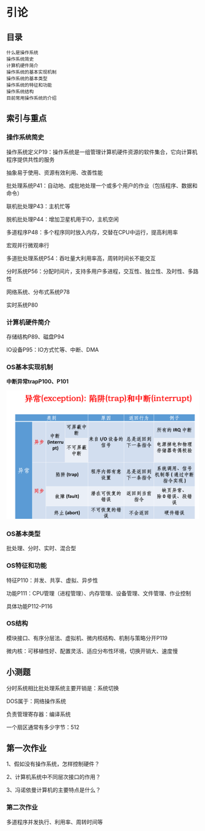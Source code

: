 # 引论



## 目录

```
什么是操作系统
操作系统简史
计算机硬件简介
操作系统的基本实现机制
操作系统的基本类型
操作系统的特征和功能
操作系统结构
目前常用操作系统的介绍
```

## 索引与重点

### 操作系统简史

操作系统定义P19：操作系统是一组管理计算机硬件资源的软件集合，它向计算机程序提供共性的服务

抽象易于使用、资源有效利用、改善性能

批处理系统P41：自动地、成批地处理一个或多个用户的作业（包括程序、数据和命令）

联机批处理P43：主机忙等

脱机批处理P44：增加卫星机用于IO，主机空闲

多道程序P48：多个程序同时放入内存，交替在CPU中运行，提高利用率

宏观并行微观串行

多道批处理系统P54：吞吐量大利用率高，周转时间长不能交互

分时系统P56：分配时间片，支持多用户多进程，交互性、独立性、及时性、多路性

网络系统、分布式系统P78

实时系统P80

### 计算机硬件简介

存储结构P89、磁盘P94

IO设备P95：IO方式忙等、中断、DMA

### OS基本实现机制

**中断异常trapP100、P101**

<img src="理论课复习.assets/image-20200528180906422.png" alt="image-20200528180906422" style="zoom:50%;" />

### OS基本类型

批处理、分时、实时、混合型

### OS特征和功能

特征P110：并发、共享、虚拟、异步性

功能P111：CPU管理（进程管理）、内存管理、设备管理、文件管理、作业控制

具体功能P112-P116

### OS结构

模块接口、有序分层法、虚拟机、微内核结构、机制与策略分开P119

微内核：可移植性好、配置灵活、适应分布性环境，切换开销大、速度慢



## 小测题

分时系统相比批处理系统主要开销是：系统切换

DOS属于：网络操作系统

负责管理寄存器：编译系统

一个扇区通常有多少字节：512



## 第一次作业

1、假如没有操作系统，怎样控制硬件？

2、计算机系统中不同层次接口的作用？

3、冯诺依曼计算机的主要特点是什么？



### 第二次作业

多道程序并发执行、利用率、周转时间等







